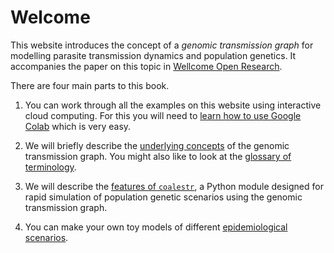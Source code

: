 # Welcome

This website introduces the concept of a *genomic transmission graph* for modelling parasite transmission dynamics and population genetics.  It accompanies the paper on this topic in [Wellcome Open Research](https://wellcomeopenresearch.org/articles/8-22).

There are four main parts to this book.

1. You can work through all the examples on this website using interactive cloud computing.  For this you will need to [learn how to use Google Colab](using-google-colab.md) which is very easy.

1. We will briefly describe the [underlying concepts](underlying-concepts.md) of the genomic transmission graph.  You might also like to look at the [glossary of terminology](glossary.md).

1. We will describe the [features of `coalestr`](coalestr-features.md), a Python module designed for rapid simulation of population genetic scenarios using the genomic transmission graph.

1. You can make your own toy models of different [epidemiological scenarios](epidemiological-scenarios.md).